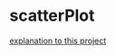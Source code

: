 scatterPlot
===========

[explanation to this project](http://blog.neilni.com/plotting-stock-prices-in-three-js/)
